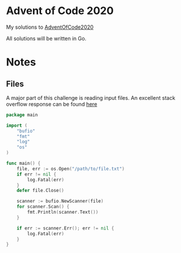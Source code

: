# Advent of Code 2020

My solutions to [AdventOfCode2020](https://adventofcode.com/2020https://adventofcode.com/2020)

All solutions will be written in Go.


# Notes

## Files

A major part of this challenge is reading input files.
An excellent stack overflow response can be found [here](https://stackoverflow.com/questions/8757389/reading-a-file-line-by-line-in-go/16615559#16615559)

```Go
package main

import (
    "bufio"
    "fmt"
    "log"
    "os"
)

func main() {
    file, err := os.Open("/path/to/file.txt")
    if err != nil {
        log.Fatal(err)
    }
    defer file.Close()

    scanner := bufio.NewScanner(file)
    for scanner.Scan() {
        fmt.Println(scanner.Text())
    }

    if err := scanner.Err(); err != nil {
        log.Fatal(err)
    }
}
```
